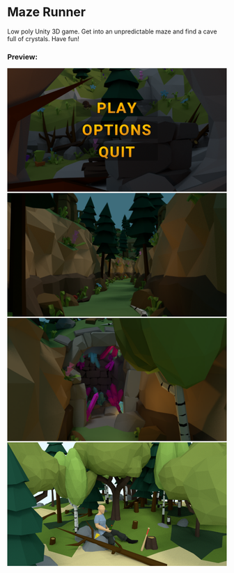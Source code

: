 # Maze Runner

Low poly Unity 3D game. Get into an unpredictable maze and find a cave full of crystals. Have fun!

### Preview:
![Menu](https://github.com/TomaszKisiel/maze-runner/blob/master/Preview/menu.png)
![Corridor](https://github.com/TomaszKisiel/maze-runner/blob/master/Preview/corridor.png)
![Finish](https://github.com/TomaszKisiel/maze-runner/blob/master/Preview/finish.png)
![Chill](https://github.com/TomaszKisiel/maze-runner/blob/master/Preview/chill.png)
